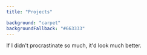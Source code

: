 ```yaml
---
title: "Projects"

background: "carpet"
backgroundFallback: "#663333"
---
```


If I didn't procrastinate so much, it'd look much better.
